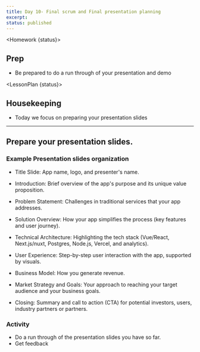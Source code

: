 ```yaml
---
title: Day 10- Final scrum and Final presentation planning
excerpt:
status: published
---
```


<script>
	import Homework from "$lib/components/Homework.svelte";
	import LessonPlan from "$lib/components/LessonPlan.svelte";
	import Achievement from "$lib/components/Achievement.svelte";
</script>

<Homework {status}>

<h2>Prep</h2>

- Be prepared to do a run through of your presentation and demo

</Homework>

<LessonPlan {status}>

## Housekeeping
- Today we focus on preparing your presentation slides
---

## Prepare your presentation slides.

### Example Presentation slides organization

- Title Slide: App name, logo, and presenter's name.

- Introduction: Brief overview of the app's purpose and its unique value proposition.

- Problem Statement: Challenges in traditional services that your app addresses.

- Solution Overview: How your app simplifies the  process (key features and user journey).

- Technical Architecture: Highlighting the tech stack (Vue/React, Next.js/nuxt, Postgres, Node.js, Vercel, and analytics).

- User Experience: Step-by-step user interaction with the app, supported by visuals.

- Business Model: How you generate revenue.

- Market Strategy and Goals: Your approach to reaching your target audience and your business goals.

- Closing: Summary and call to action (CTA) for potential investors, users, industry partners or partners.

### Activity 
- Do a run through of the presentation slides you have so far.
- Get feedback

</LessonPlan>


